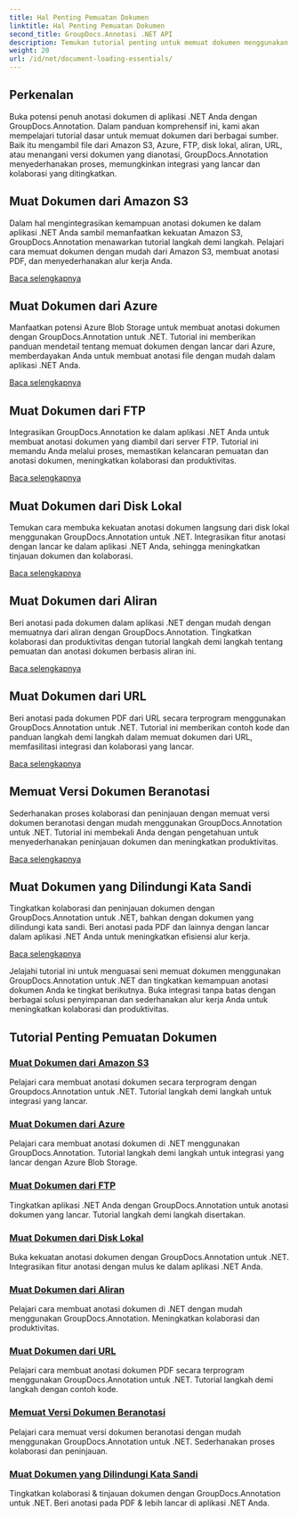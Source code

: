 ```yaml
---
title: Hal Penting Pemuatan Dokumen
linktitle: Hal Penting Pemuatan Dokumen
second_title: GroupDocs.Annotasi .NET API
description: Temukan tutorial penting untuk memuat dokumen menggunakan GroupDocs.Annotation .NET. Integrasikan secara mulus dengan Amazon S3, Azure, FTP, disk lokal, aliran, & lainnya.
weight: 20
url: /id/net/document-loading-essentials/
---
```

## Perkenalan

Buka potensi penuh anotasi dokumen di aplikasi .NET Anda dengan GroupDocs.Annotation. Dalam panduan komprehensif ini, kami akan mempelajari tutorial dasar untuk memuat dokumen dari berbagai sumber. Baik itu mengambil file dari Amazon S3, Azure, FTP, disk lokal, aliran, URL, atau menangani versi dokumen yang dianotasi, GroupDocs.Annotation menyederhanakan proses, memungkinkan integrasi yang lancar dan kolaborasi yang ditingkatkan.

## Muat Dokumen dari Amazon S3
Dalam hal mengintegrasikan kemampuan anotasi dokumen ke dalam aplikasi .NET Anda sambil memanfaatkan kekuatan Amazon S3, GroupDocs.Annotation menawarkan tutorial langkah demi langkah. Pelajari cara memuat dokumen dengan mudah dari Amazon S3, membuat anotasi PDF, dan menyederhanakan alur kerja Anda.

[Baca selengkapnya](./load-document-from-amazon-s3/)

## Muat Dokumen dari Azure
Manfaatkan potensi Azure Blob Storage untuk membuat anotasi dokumen dengan GroupDocs.Annotation untuk .NET. Tutorial ini memberikan panduan mendetail tentang memuat dokumen dengan lancar dari Azure, memberdayakan Anda untuk membuat anotasi file dengan mudah dalam aplikasi .NET Anda.

[Baca selengkapnya](./load-document-from-azure/)

## Muat Dokumen dari FTP
Integrasikan GroupDocs.Annotation ke dalam aplikasi .NET Anda untuk membuat anotasi dokumen yang diambil dari server FTP. Tutorial ini memandu Anda melalui proses, memastikan kelancaran pemuatan dan anotasi dokumen, meningkatkan kolaborasi dan produktivitas.

[Baca selengkapnya](./load-document-from-ftp/)

## Muat Dokumen dari Disk Lokal
Temukan cara membuka kekuatan anotasi dokumen langsung dari disk lokal menggunakan GroupDocs.Annotation untuk .NET. Integrasikan fitur anotasi dengan lancar ke dalam aplikasi .NET Anda, sehingga meningkatkan tinjauan dokumen dan kolaborasi.

[Baca selengkapnya](./load-document-from-local-disk/)

## Muat Dokumen dari Aliran
Beri anotasi pada dokumen dalam aplikasi .NET dengan mudah dengan memuatnya dari aliran dengan GroupDocs.Annotation. Tingkatkan kolaborasi dan produktivitas dengan tutorial langkah demi langkah tentang pemuatan dan anotasi dokumen berbasis aliran ini.

[Baca selengkapnya](./load-document-from-stream/)

## Muat Dokumen dari URL
Beri anotasi pada dokumen PDF dari URL secara terprogram menggunakan GroupDocs.Annotation untuk .NET. Tutorial ini memberikan contoh kode dan panduan langkah demi langkah dalam memuat dokumen dari URL, memfasilitasi integrasi dan kolaborasi yang lancar.

[Baca selengkapnya](./load-document-from-url/)

## Memuat Versi Dokumen Beranotasi
Sederhanakan proses kolaborasi dan peninjauan dengan memuat versi dokumen beranotasi dengan mudah menggunakan GroupDocs.Annotation untuk .NET. Tutorial ini membekali Anda dengan pengetahuan untuk menyederhanakan peninjauan dokumen dan meningkatkan produktivitas.

[Baca selengkapnya](./loading-annotated-document-version/)

## Muat Dokumen yang Dilindungi Kata Sandi
Tingkatkan kolaborasi dan peninjauan dokumen dengan GroupDocs.Annotation untuk .NET, bahkan dengan dokumen yang dilindungi kata sandi. Beri anotasi pada PDF dan lainnya dengan lancar dalam aplikasi .NET Anda untuk meningkatkan efisiensi alur kerja.

[Baca selengkapnya](./load-password-protected-documents/)

Jelajahi tutorial ini untuk menguasai seni memuat dokumen menggunakan GroupDocs.Annotation untuk .NET dan tingkatkan kemampuan anotasi dokumen Anda ke tingkat berikutnya. Buka integrasi tanpa batas dengan berbagai solusi penyimpanan dan sederhanakan alur kerja Anda untuk meningkatkan kolaborasi dan produktivitas.
## Tutorial Penting Pemuatan Dokumen
### [Muat Dokumen dari Amazon S3](./load-document-from-amazon-s3/)
Pelajari cara membuat anotasi dokumen secara terprogram dengan Groupdocs.Annotation untuk .NET. Tutorial langkah demi langkah untuk integrasi yang lancar.
### [Muat Dokumen dari Azure](./load-document-from-azure/)
Pelajari cara membuat anotasi dokumen di .NET menggunakan GroupDocs.Annotation. Tutorial langkah demi langkah untuk integrasi yang lancar dengan Azure Blob Storage.
### [Muat Dokumen dari FTP](./load-document-from-ftp/)
Tingkatkan aplikasi .NET Anda dengan GroupDocs.Annotation untuk anotasi dokumen yang lancar. Tutorial langkah demi langkah disertakan.
### [Muat Dokumen dari Disk Lokal](./load-document-from-local-disk/)
Buka kekuatan anotasi dokumen dengan GroupDocs.Annotation untuk .NET. Integrasikan fitur anotasi dengan mulus ke dalam aplikasi .NET Anda.
### [Muat Dokumen dari Aliran](./load-document-from-stream/)
Pelajari cara membuat anotasi dokumen di .NET dengan mudah menggunakan GroupDocs.Annotation. Meningkatkan kolaborasi dan produktivitas.
### [Muat Dokumen dari URL](./load-document-from-url/)
Pelajari cara membuat anotasi dokumen PDF secara terprogram menggunakan GroupDocs.Annotation untuk .NET. Tutorial langkah demi langkah dengan contoh kode.
### [Memuat Versi Dokumen Beranotasi](./loading-annotated-document-version/)
Pelajari cara memuat versi dokumen beranotasi dengan mudah menggunakan GroupDocs.Annotation untuk .NET. Sederhanakan proses kolaborasi dan peninjauan.
### [Muat Dokumen yang Dilindungi Kata Sandi](./load-password-protected-documents/)
Tingkatkan kolaborasi & tinjauan dokumen dengan GroupDocs.Annotation untuk .NET. Beri anotasi pada PDF & lebih lancar di aplikasi .NET Anda.